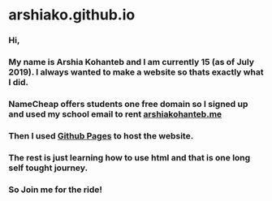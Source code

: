 # arshiako.github.io

### Hi, 
### My name is Arshia Kohanteb and I am currently 15 (as of July 2019). I always wanted to make a website so thats exactly what I did. 
### NameCheap offers students one free domain so I signed up and used my school email to rent [arshiakohanteb.me](http://arshiakohanteb.me) 
### Then I used [Github Pages](pages.github.com) to host the website. 
### The rest is just learning how to use html and that is one long self tought journey. 
### So Join me for the ride!

